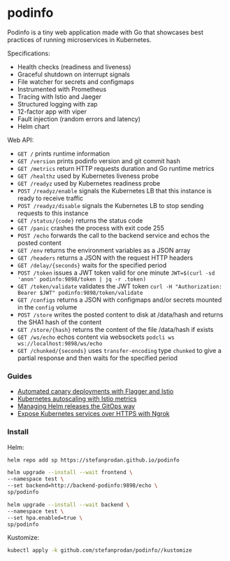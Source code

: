 # podinfo

Podinfo is a tiny web application made with Go 
that showcases best practices of running microservices in Kubernetes.

Specifications:

* Health checks (readiness and liveness)
* Graceful shutdown on interrupt signals
* File watcher for secrets and configmaps
* Instrumented with Prometheus
* Tracing with Istio and Jaeger
* Structured logging with zap 
* 12-factor app with viper
* Fault injection (random errors and latency)
* Helm chart

Web API:

* `GET /` prints runtime information
* `GET /version` prints podinfo version and git commit hash 
* `GET /metrics` return HTTP requests duration and Go runtime metrics
* `GET /healthz` used by Kubernetes liveness probe
* `GET /readyz` used by Kubernetes readiness probe
* `POST /readyz/enable` signals the Kubernetes LB that this instance is ready to receive traffic
* `POST /readyz/disable` signals the Kubernetes LB to stop sending requests to this instance
* `GET /status/{code}` returns the status code
* `GET /panic` crashes the process with exit code 255
* `POST /echo` forwards the call to the backend service and echos the posted content 
* `GET /env` returns the environment variables as a JSON array
* `GET /headers` returns a JSON with the request HTTP headers
* `GET /delay/{seconds}` waits for the specified period
* `POST /token` issues a JWT token valid for one minute `JWT=$(curl -sd 'anon' podinfo:9898/token | jq -r .token)`
* `GET /token/validate` validates the JWT token `curl -H "Authorization: Bearer $JWT" podinfo:9898/token/validate`
* `GET /configs` returns a JSON with configmaps and/or secrets mounted in the `config` volume
* `POST /store` writes the posted content to disk at /data/hash and returns the SHA1 hash of the content
* `GET /store/{hash}` returns the content of the file /data/hash if exists
* `GET /ws/echo` echos content via websockets `podcli ws ws://localhost:9898/ws/echo`
* `GET /chunked/{seconds}` uses `transfer-encoding` type `chunked` to give a partial response and then waits for the specified period

### Guides

* [Automated canary deployments with Flagger and Istio](https://medium.com/google-cloud/automated-canary-deployments-with-flagger-and-istio-ac747827f9d1)
* [Kubernetes autoscaling with Istio metrics](https://medium.com/google-cloud/kubernetes-autoscaling-with-istio-metrics-76442253a45a)
* [Managing Helm releases the GitOps way](https://medium.com/google-cloud/managing-helm-releases-the-gitops-way-207a6ac6ff0e)
* [Expose Kubernetes services over HTTPS with Ngrok](https://stefanprodan.com/2018/expose-kubernetes-services-over-http-with-ngrok/)

### Install

Helm:

```bash
helm repo add sp https://stefanprodan.github.io/podinfo

helm upgrade --install --wait frontend \
--namespace test \
--set backend=http://backend-podinfo:9898/echo \
sp/podinfo

helm upgrade --install --wait backend \
--namespace test \
--set hpa.enabled=true \
sp/podinfo
```

Kustomize:

```bash
kubectl apply -k github.com/stefanprodan/podinfo//kustomize
```
